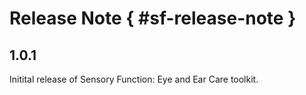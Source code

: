 # Release Note { #sf-release-note }

## 1.0.1

Initital release of Sensory Function: Eye and Ear Care toolkit.

